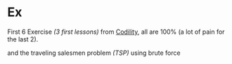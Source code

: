 # Ex


First 6 Exercise *(3 first lessons)* from [Codility](https://app.codility.com/programmers/lessons/1-iterations/), all are 100% (a lot of pain for the last 2).

and the traveling salesmen problem *(TSP)* using brute force
